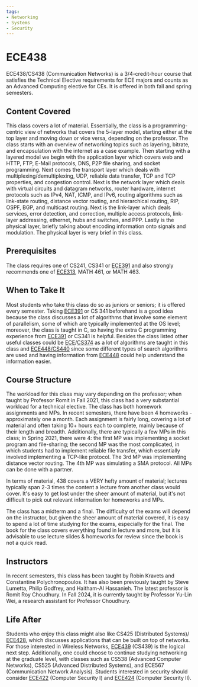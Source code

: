 ```yaml
---
tags:
- Networking
- Systems
- Security
---
```

# ECE438

ECE438/CS438 (Communication Networks) is a 3/4-credit-hour course that satisfies the Technical Elective requirements for ECE majors and counts as an Advanced Computing elective for CEs. It is offered in both fall and spring semesters.

## Content Covered

This class covers a lot of material.  Essentially, the class is a programming-centric view of networks that covers the 5-layer model, starting either at the top layer and moving down or vice versa, depending on the professor. The class starts with an overview of networking topics such as layering, bitrate, and encapsulation with the internet as a case example. Then starting with a layered model we begin with the application layer which covers web and HTTP, FTP, E-Mail protocols, DNS, P2P file sharing, and socket programming. Next comes the transport layer which deals with multiplexing/demultiplexing, UDP, reliable data transfer, TCP and TCP properties, and congestion control. Next is the network layer which deals with virtual circuits and datagram networks, router hardware, internet protocols such as IPv4, NAT, ICMP, and IPv6, routing algorithms such as link-state routing, distance vector routing, and hierarchical routing, RIP, OSPF, BGP, and multicast routing. Next is the link-layer which deals services, error detection, and correction, multiple access protocols, link-layer addressing, ethernet, hubs and switches, and PPP. Lastly is the physical layer, briefly talking about encoding information onto signals and modulation. The physical layer is very brief in this class. 

## Prerequisites

The class requires one of CS241, CS341 or [ECE391](ECE391.md) and also strongly recommends one of [ECE313](ECE313.md), MATH 461, or MATH 463.

## When to Take It

Most students who take this class do so as juniors or seniors; it is offered every semester.  Taking [ECE391](ECE391.md) or CS 341 beforehand is a good idea because the class discusses a lot of algorithms that involve some element of parallelism, some of which are typically implemented at the OS level; moreover, the class is taught in C, so having the extra C programming experience from [ECE391](ECE391.md) or CS341 is helpful.  Besides the class listed other useful classes could be [ECE](ECE374B.md)/[CS374](../CS%20Course%20Offerings/CS374A.md) as a lot of algorithms are taught in this class and [ECE448/CS440](ECE448.md) since some different types of search algorithms are used and having information from [ECE448](ECE448.md) could help understand the information easier. 

## Course Structure

The workload for this class may vary depending on the professor; when taught by Professor Romit in Fall 2021, this class had a very substantial workload for a technical elective.  The class has both homework assignments and MPs.  In recent semesters, there have been 4 homeworks - approximately one a month. Each assignment is fairly long, covering a lot of material and often taking 10+ hours each to complete, mainly because of their length and breadth.  Additionally, there are typically a few MPs in this class; in Spring 2021, there were 4: the first MP was implementing a socket program and file-sharing; the second MP was the most complicated, in which students had to implement reliable file transfer, which essentially involved implementing a TCP-like protocol. The 3rd MP was implementing distance vector routing. The 4th MP was simulating a SMA protocol. All MPs can be done with a partner.

In terms of material, 438 covers a VERY hefty amount of material; lectures typically span 2-3 times the content a lecture from another class would cover. It's easy to get lost under the sheer amount of material, but it's not difficult to pick out relevant information for homeworks and MPs.

The class has a midterm and a final.  The difficulty of the exams will depend on the instructor, but given the sheer amount of material covered, it is easy to spend a lot of time studying for the exams, especially for the final. The book for the class covers everything found in lecture and more, but it is advisable to use lecture slides & homeworks for review since the book is not a quick read.

## Instructors

In recent semesters, this class has been taught by Robin Kravets and Constantine Polychronopoulos.  It has also been previously taught by Steve Lumetta, Philip Godfrey, and Haitham-Al Hassanieh. The latest professor is Romit Roy Choudhury. In Fall 2024, it is currently taught by Professor Yu-Lin Wei, a research assistant for Professor Choudhury.

[comment]: # (## Course Tips)

## Life After

Students who enjoy this class might also like CS425 (Distributed Systems)/ [ECE428](ECE428.md), which discusses applications that can be built on top of networks.  For those interested in Wireless Networks, [ECE439](ECE439.md) (CS439) is the logical next step.  Additionally, one could choose to continue studying networking at the graduate level, with classes such as CS538 (Advanced Computer Networks), CS525 (Advanced Distributed Systems), and ECE567 (Communication Network Analysis).  Students interested in security should consider [ECE422](ECE422.md) (Computer Security I) and [ECE424](ECE424.md) (Computer Security II).


[comment]: # (## Infamous )


[comment]: # (## Resources)

